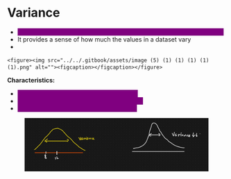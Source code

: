 # Variance

* <mark style="color:purple;background-color:purple;">**Measures the average squared deviation of each value from the mean**</mark>
* It provides a sense of how much the values in a dataset vary
*

    <figure><img src="../../.gitbook/assets/image (5) (1) (1) (1) (1) (1).png" alt=""><figcaption></figcaption></figure>

**Characteristics:**

* <mark style="color:purple;background-color:purple;">**Provides a precise measure of variability**</mark>
* <mark style="color:purple;background-color:purple;">**Units are squared of the original data units**</mark>
* <mark style="color:purple;background-color:purple;">**More sensitive to outliers than the range**</mark>



<figure><img src="../../.gitbook/assets/image (6) (1) (1) (1) (1).png" alt=""><figcaption></figcaption></figure>
